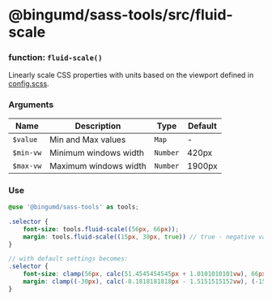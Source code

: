# @bingumd/sass-tools/src/fluid-scale

### function: `fluid-scale()`
Linearly scale CSS properties with units based on the viewport defined in [config.scss](../config.scss).

### Arguments

| Name | Description | Type | Default |
| - | - | - | - |
| `$value`  | Min and Max values    | `Map`    | -      |
| `$min-vw` | Minimum windows width | `Number` | 420px  |
| `$max-vw` | Maximum windows width | `Number` | 1900px |

### Use
```scss
@use '@bingumd/sass-tools' as tools;

.selector {
    font-size: tools.fluid-scale((56px, 66px));
    margin: tools.fluid-scale((15px, 30px, true)) // true - negative value;
}

// with default settings becomes:
.selector {
    font-size: clamp(56px, calc(51.4545454545px + 1.0101010101vw), 66px);
    margin: clamp((-30px), calc(-8.1818181818px - 1.5151515152vw), (-15px));
}
```
